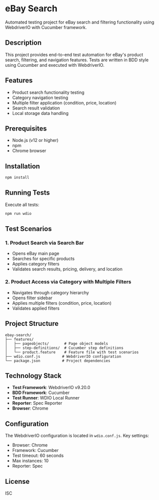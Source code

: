 # eBay Search

Automated testing project for eBay search and filtering functionality using WebdriverIO with Cucumber framework.

## Description

This project provides end-to-end test automation for eBay's product search, filtering, and navigation features. Tests are written in BDD style using Cucumber and executed with WebdriverIO.

## Features

- Product search functionality testing
- Category navigation testing
- Multiple filter application (condition, price, location)
- Search result validation
- Local storage data handling

## Prerequisites

- Node.js (v12 or higher)
- npm
- Chrome browser

## Installation

```bash
npm install
```

## Running Tests

Execute all tests:

```bash
npm run wdio
```

## Test Scenarios

### 1. Product Search via Search Bar
- Opens eBay main page
- Searches for specific products
- Applies category filters
- Validates search results, pricing, delivery, and location

### 2. Product Access via Category with Multiple Filters
- Navigates through category hierarchy
- Opens filter sidebar
- Applies multiple filters (condition, price, location)
- Validates applied filters

## Project Structure

```
ebay-search/
├── features/
│   ├── pageobjects/       # Page object models
│   ├── step-definitions/  # Cucumber step definitions
│   └── product.feature    # Feature file with test scenarios
├── wdio.conf.js          # WebdriverIO configuration
└── package.json          # Project dependencies
```

## Technology Stack

- **Test Framework**: WebdriverIO v9.20.0
- **BDD Framework**: Cucumber
- **Test Runner**: WDIO Local Runner
- **Reporter**: Spec Reporter
- **Browser**: Chrome

## Configuration

The WebdriverIO configuration is located in `wdio.conf.js`. Key settings:
- Browser: Chrome
- Framework: Cucumber
- Test timeout: 60 seconds
- Max instances: 10
- Reporter: Spec

## License

ISC
